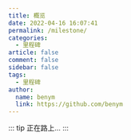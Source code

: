 ```yaml
---
title: 概览
date: 2022-04-16 16:07:41
permalink: /milestone/
categories: 
  - 里程碑
article: false
comment: false
sidebar: false
tags: 
  - 里程碑
author: 
  name: benym
  link: https://github.com/benym
---
```

::: tip
正在路上...
:::